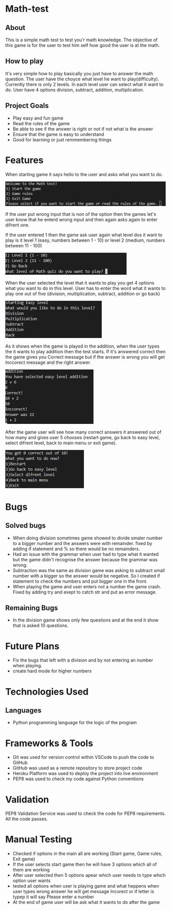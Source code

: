 # Math-test

## About

This is a simple math test to test you'r math knowledge. The objective of this game is for the user to test him self 
how good the user is at the math.

## How to play

It's very simple how to play basically you just have to answer the math question. The user have the choyce what level he want to play(difficulty). Currently there is only 2 levels. In each level user can select what it want to do. User have 4 options division, subtract, 
addition, multiplication.

## Project Goals

- Play easy and fun game
- Read the rules of the game
- Be able to see if the answer is right or not if not what is the answer
- Ensure that the game is easy to understand
- Good for learning or just remmembering things

# Features

When starting game it says hello to the user and asks what you want to do.

![game start](Images/start_game.png)

If the user put wrong input that is non of the option then the games let's user know that he enterd
wrong input and then again asks again to enter difrent one.

If the user entered 1 then the game ask user again what level dos it want to play is it level 1 (easy, numbers between 1 - 10)
or level 2 (medium, numbers between 11 - 100)

![game level](Images/level.png)

When the user selected the level that it wants to play you get 4 options what you want to do in this level.
User has to enter the word what it wants to play one out of five (division, multiplication, subtract, addition or go back)

![easy level](Images/easy%20level.png)

As it shows when the game is played in the addition, when the user types the it wants to play addition 
then the test starts. If it's answered correct then the game gives you Correct message but if the answer is 
wrong you will get Inccorect message and the right answer.

![addition](Images/addition.png)

After the game user will see how many correct answers it answered out of how many and gives user 5 chooses
(restart game, go back to easy level, select difrent level, back to main menu or exit game).

![End game](Images/end%20game.png)

# Bugs

## Solved bugs

- When doing division sometimes game showed to divide smaler number to a bigger number and the
answers were with remainder. fixed by adding if statement and % so there would be no remainders.
- Had an issue with the grammar when user had to type what it wanted but the game didn't recognise
the answer because the grammar was wrong.
- Subtraction was the same as division game was asking to subtract small number with a bigger so the 
answer would be negative. So I created if statement to check the numbers and put bigger one in the front.
- When playing the game and user enters not a number the game crash. Fixed by adding try and exept to catch str and put as error message.


## Remaining Bugs

- In the division game shows only few questions and at the end it show that is asked 10 questions.


# Future Plans

- Fix the bugs that left with a division and by not entering an number when playing.
- create hard mode for higher numbers

# Technologies Used

## Languages

- Python programming language for the logic of the program

# Frameworks & Tools

- Git was used for version control within VSCode to push the code to GitHub
- GitHub was used as a remote repository to store project code
- Heroku Platform was used to deploy the project into live environment
- PEP8 was used to check my code against Python conventions

# Validation

PEP8 Validation Service was used to check the code for PEP8 requirements. All the code passes.

# Manual Testing

- Checked if options in the main all are working (Start game, Game rules, Exit game)
- If the user selects start game then he will have 3 options which all of them are working
- After user selected then 5 options apear which user needs to type which option user wants 
- tested all options when user is playing game and what heppens when user types wrong answer
he will get message Incorect or if letter is typep it will say Please enter a number
- At the end of game user will be ask what it wants to do after the game
